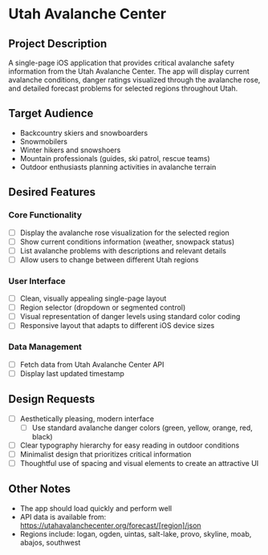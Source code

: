 # Utah Avalanche Center
## Project Description
A single-page iOS application that provides critical avalanche safety information from the Utah Avalanche Center. The app will display current avalanche conditions, danger ratings visualized through the avalanche rose, and detailed forecast problems for selected regions throughout Utah.

## Target Audience
- Backcountry skiers and snowboarders
- Snowmobilers
- Winter hikers and snowshoers
- Mountain professionals (guides, ski patrol, rescue teams)
- Outdoor enthusiasts planning activities in avalanche terrain

## Desired Features
### Core Functionality
- [ ] Display the avalanche rose visualization for the selected region
- [ ] Show current conditions information (weather, snowpack status)
- [ ] List avalanche problems with descriptions and relevant details
- [ ] Allow users to change between different Utah regions

### User Interface
- [ ] Clean, visually appealing single-page layout
- [ ] Region selector (dropdown or segmented control)
- [ ] Visual representation of danger levels using standard color coding
- [ ] Responsive layout that adapts to different iOS device sizes

### Data Management
- [ ] Fetch data from Utah Avalanche Center API
- [ ] Display last updated timestamp

## Design Requests
- [ ] Aesthetically pleasing, modern interface
  - [ ] Use standard avalanche danger colors (green, yellow, orange, red, black)
- [ ] Clear typography hierarchy for easy reading in outdoor conditions
- [ ] Minimalist design that prioritizes critical information
- [ ] Thoughtful use of spacing and visual elements to create an attractive UI

## Other Notes
- The app should load quickly and perform well
- API data is available from: https://utahavalanchecenter.org/forecast/[region]/json
- Regions include: logan, ogden, uintas, salt-lake, provo, skyline, moab, abajos, southwest